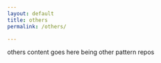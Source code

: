 ```yaml
---
layout: default
title: others
permalink: /others/

---
```

others content goes here
being other pattern repos

<!-- {% for source in site.data.books %}
<p>{{source.authors}} ({{source.year}}) <em>{{source.title}}</em> {{source.publisher}} <a href = "{{source.url}}">{{source.url}}</a></p>
{% endfor %}

{% for source in site.data.websites %}
<p><a href = "{{source.url}}">{{source.title}}</a></p>
{% endfor %} -->
